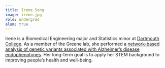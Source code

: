 ```yaml
---
title: Irene Song
image: irene.jpg
role: undergrad
alum: true
---
```


Irene is a Biomedical Engineering major and Statistics minor at [Dartmouth College](http://dartmouth.edu/).
As a member of the Greene lab, she performed a [network-based analysis of genetic variants associated with Alzheimer’s disease endophenotypes](http://biodatamining.biomedcentral.com/articles/10.1186/s13040-016-0082-8).
Her long-term goal is to apply her STEM background to improving people’s health and well-being.
